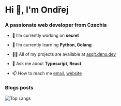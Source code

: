 <h1>Hi 👋, I'm Ondřej</h1>
<h3>A passionate web developer from Czechia</h3>

- 🔭 I’m currently working on **secret**

- 🌱 I’m currently learning **Python, Golang**

- 👨‍💻 All of my projects are available at [asqit.deno.dev](asqit.deno.dev)

- 💬 Ask me about **Typescript, React**

- 📫 How to reach me [email](ondrejtucek9@gmail.com*), [website](https://asqit.deno.dev)

### Blogs posts

<!-- BLOG-POST-LIST:START -->
<!-- BLOG-POST-LIST:END -->

![Top Langs](https://github-readme-stats.vercel.app/api/top-langs/?username=asqit&hide_progress=true)
